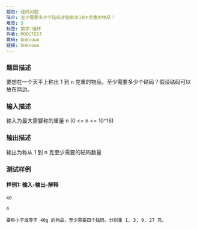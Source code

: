 ```yaml
---
题目: 砝码问题
简介: 至少需要多少个砝码才能称出1到n克重的物品？
难度: 3
标签: 数学|循环
作者: MOOCTEST
慕码: Unknown
链接: Unknown
---
```


### 题目描述

要想在一个天平上称出 1 到 n 克重的物品，至少需要多少个砝码？假设砝码可以放在两边。

### 输入描述

输入为最大需要称的重量 n (0 <= n <= 10^18)

### 输出描述

输出为称从 1 到 n 克至少需要的砝码数量

### 测试样例

#### 样例1: 输入-输出-解释

```
40
```

```
4
```

```
要称小于或等于 40g 的物品，至少需要四个砝码，分别重 1, 3, 9, 27 克。
```
